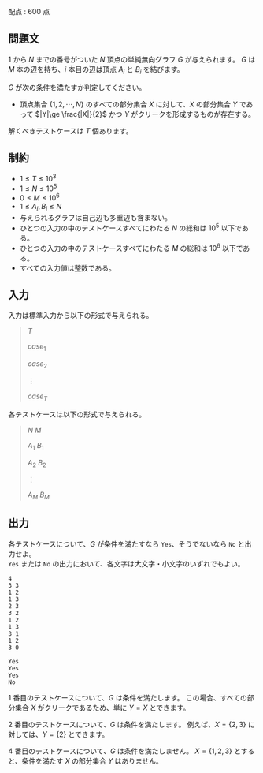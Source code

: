 配点 : $600$ 点

## 問題文

$1$ から $N$ までの番号がついた $N$ 頂点の単純無向グラフ $G$ が与えられます。
$G$ は $M$ 本の辺を持ち、$i$ 本目の辺は頂点 $A_i$ と $B_i$ を結びます。

$G$ が次の条件を満たすか判定してください。

- 頂点集合 $\{1,2,\cdots,N\}$ のすべての部分集合 $X$ に対して、$X$ の部分集合 $Y$ であって $|Y|\ge \frac{|X|}{2}$ かつ $Y$ がクリークを形成するものが存在する。

解くべきテストケースは $T$ 個あります。

## 制約

- $1\le T \le 10^3$
- $1\le N \le 10^5$
- $0 \le M \le 10^6$
- $1 \le A_i,B_i \le N$
- 与えられるグラフは自己辺も多重辺も含まない。
- ひとつの入力の中のテストケースすべてにわたる $N$ の総和は $10^5$ 以下である。
- ひとつの入力の中のテストケースすべてにわたる $M$ の総和は $10^6$ 以下である。
- すべての入力値は整数である。

## 入力

入力は標準入力から以下の形式で与えられる。

> $T$
> 
> $case_1$
> 
> $case_2$
> 
> $\vdots$
> 
> $case_T$

各テストケースは以下の形式で与えられる。

> $N$ $M$
> 
> $A_1$ $B_1$
> 
> $A_2$ $B_2$
> 
> $\vdots$
> 
> $A_M$ $B_M$

## 出力

各テストケースについて、$G$ が条件を満たすなら `Yes`、そうでないなら `No` と出力せよ。<br>
`Yes` または `No` の出力において、各文字は大文字・小文字のいずれでもよい。

```input1
4
3 3
1 2
1 3
2 3
3 2
1 2
1 3
3 1
1 2
3 0
```

```output1
Yes
Yes
Yes
No
```

$1$ 番目のテストケースについて、$G$ は条件を満たします。
この場合、すべての部分集合 $X$ がクリークであるため、単に $Y=X$ とできます。

$2$ 番目のテストケースについて、$G$ は条件を満たします。
例えば、$X=\{2,3\}$ に対しては、$Y=\{2\}$ とできます。

$4$ 番目のテストケースについて、$G$ は条件を満たしません。
$X=\{1,2,3\}$ とすると、条件を満たす $X$ の部分集合 $Y$ はありません。